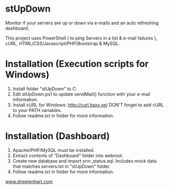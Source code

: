 # stUpDown
Monitor if your servers are up or down via e-mails and an auto refreshing dashboard.

This project uses PowerShell ( to ping Servers in a list & e-mail failures ), cURL, HTML/CSS/Javascript/PHP/Bootstrap & MySQL.

# Installation (Execution scripts for Windows)

1.  Install folder "stUpDown" to C:
2.  Edit stUpDown.ps1 to update sendMail() function with your e-mail information.
3.  Install cURL for Windows: http://curl.haxx.se/  DON'T forget to add cURL to your PATH variables.
4.  Follow readme.txt in folder for more information.

# Installation (Dashboard)

1.  Apache/PHP/MySQL must be installed.
2.  Extract contents of "Dashboard" folder into webroot.
3.  Create new database and import srvr_status.sql.  Includes mock data that matches servers.txt in "stUpDown" folder.
4.  Follow readme.txt in folder for more information.


www.drewlenhart.com
